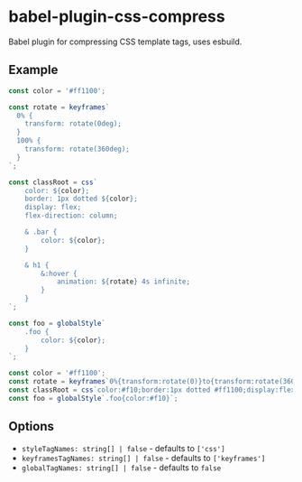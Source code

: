 # babel-plugin-css-compress

Babel plugin for compressing CSS template tags, uses esbuild.

## Example

```js
const color = '#ff1100';

const rotate = keyframes`
  0% {
    transform: rotate(0deg);
  }
  100% {
    transform: rotate(360deg);
  }
`;

const classRoot = css`
	color: ${color};
	border: 1px dotted ${color};
	display: flex;
	flex-direction: column;

	& .bar {
		color: ${color};
	}

	& h1 {
		&:hover {
			animation: ${rotate} 4s infinite;
		}
	}
`;

const foo = globalStyle`
	.foo {
		color: ${color};
	}
`;
```

<!-- prettier-ignore-start -->

```js
const color = '#ff1100';
const rotate = keyframes`0%{transform:rotate(0)}to{transform:rotate(360deg)}`;
const classRoot = css`color:#f10;border:1px dotted #ff1100;display:flex;flex-direction:column;.bar{color:#f10}& h1{&:hover{animation:${rotate} 4s infinite}}`;
const foo = globalStyle`.foo{color:#f10}`;
```

<!-- prettier-ignore-end -->

## Options

- `styleTagNames: string[] | false` - defaults to `['css']`
- `keyframesTagNames: string[] | false` - defaults to `['keyframes']`
- `globalTagNames: string[] | false` - defaults to `false`
